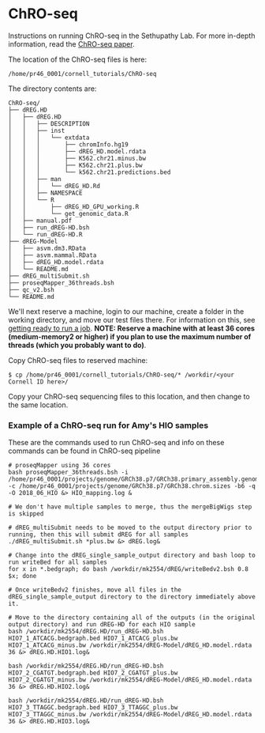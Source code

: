 # ChRO-seq

Instructions on running ChRO-seq in the Sethupathy Lab. For more in-depth information, read the [ChRO-seq paper](https://www.biorxiv.org/content/early/2017/09/07/185991).

The location of the ChRO-seq files is here:
```
/home/pr46_0001/cornell_tutorials/ChRO-seq
```

The directory contents are:
```
ChRO-seq/
├── dREG.HD
│   ├── dREG.HD
│   │   ├── DESCRIPTION
│   │   ├── inst
│   │   │   └── extdata
│   │   │       ├── chromInfo.hg19
│   │   │       ├── dREG_HD.model.rdata
│   │   │       ├── K562.chr21.minus.bw
│   │   │       ├── K562.chr21.plus.bw
│   │   │       └── k562.chr21.predictions.bed
│   │   ├── man
│   │   │   └── dREG_HD.Rd
│   │   ├── NAMESPACE
│   │   └── R
│   │       ├── dREG_HD_GPU_working.R
│   │       └── get_genomic_data.R
│   ├── manual.pdf
│   ├── run_dREG-HD.bsh
│   └── run_dREG-HD.R
├── dREG-Model
│   ├── asvm.dm3.RData
│   ├── asvm.mammal.RData
│   ├── dREG_HD.model.rdata
│   └── README.md
├── dREG_multiSubmit.sh
├── proseqMapper_36threads.bsh
├── qc_v2.bsh
└── README.md
```

We'll next reserve a machine, login to our machine, create a folder in the working directory, and move our test files there. For information on this, see [getting ready to run a job](https://github.com/Sethupathy-Lab/cornell_tutorials/blob/master/getting_ready_to_run_a_job.md).
**NOTE: Reserve a machine with at least 36 cores (medium-memory2 or higher) if you plan to use the maximum number of threads (which you probably want to do)**.

Copy ChRO-seq files to reserved machine:
```
$ cp /home/pr46_0001/cornell_tutorials/ChRO-seq/* /workdir/<your Cornell ID here>/
```

Copy your ChRO-seq sequencing files to this location, and then change to the same location.

### Example of a ChRO-seq run for Amy's HIO samples

These are the commands used to run ChRO-seq and info on these commands can be found in ChRO-seq pipeline

```
# proseqMapper using 36 cores
bash proseqMapper_36threads.bsh -i /home/pr46_0001/projects/genome/GRCh38.p7/GRCh38.primary_assembly.genome -c /home/pr46_0001/projects/genome/GRCh38.p7/GRCh38.chrom.sizes -b6 -q -O 2018_06_HIO &> HIO_mapping.log &

# We don't have multiple samples to merge, thus the mergeBigWigs step is skipped

# dREG_multiSubmit needs to be moved to the output directory prior to running, then this will submit dREG for all samples
./dREG_multiSubmit.sh *plus.bw &> dREG.log&

# Change into the dREG_single_sample_output directory and bash loop to run writeBed for all samples
for x in *.bedgraph; do bash /workdir/mk2554/dREG/writeBedv2.bsh 0.8 $x; done

# Once writeBedv2 finishes, move all files in the dREG_single_sample_output directory to the directory immediately above it.

# Move to the directory containing all of the outputs (in the original output directory) and run dREG-HD for each HIO sample
bash /workdir/mk2554/dREG.HD/run_dREG-HD.bsh HIO7_1_ATCACG.bedgraph.bed HIO7_1_ATCACG_plus.bw HIO7_1_ATCACG_minus.bw /workdir/mk2554/dREG-Model/dREG_HD.model.rdata 36 &> dREG.HD.HIO1.log&

bash /workdir/mk2554/dREG.HD/run_dREG-HD.bsh HIO7_2_CGATGT.bedgraph.bed HIO7_2_CGATGT_plus.bw HIO7_2_CGATGT_minus.bw /workdir/mk2554/dREG-Model/dREG_HD.model.rdata 36 &> dREG.HD.HIO2.log&

bash /workdir/mk2554/dREG.HD/run_dREG-HD.bsh HIO7_3_TTAGGC.bedgraph.bed HIO7_3_TTAGGC_plus.bw HIO7_3_TTAGGC_minus.bw /workdir/mk2554/dREG-Model/dREG_HD.model.rdata 36 &> dREG.HD.HIO3.log&
```
